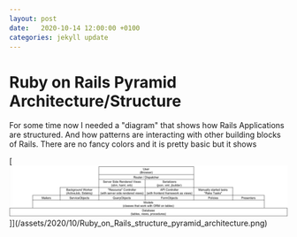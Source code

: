 ```yaml
---
layout: post
date:   2020-10-14 12:00:00 +0100
categories: jekyll update
---
```


# Ruby on Rails Pyramid Architecture/Structure

For some time now I needed a "diagram" that shows how Rails Applications are structured. And how patterns are interacting with other building blocks of Rails. There are no fancy colors and it is pretty basic but it shows   

[![Ruby on Rails Pyramid Architecture/Structure](/assets/2020/10/Ruby_on_Rails_structure_pyramid_architecture.png)]](/assets/2020/10/Ruby_on_Rails_structure_pyramid_architecture.png)